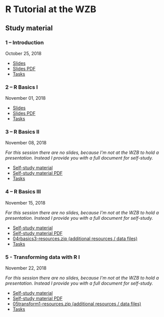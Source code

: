 # R Tutorial at the WZB

## Study material

### 1 – Introduction

October 25, 2018

* [Slides](slides/01intro.html)
* [Slides PDF](slides/01intro.pdf)
* [Tasks](tasks_and_solutions/01intro_tasks.html)

### 2 – R Basics I

November 01, 2018

* [Slides](slides/02basics1.html)
* [Slides PDF](slides/02rbasics1.pdf)
* [Tasks](tasks_and_solutions/02rbasics1_tasks.html)

### 3 – R Basics II

November 08, 2018

*For this session there are no slides, because I'm not at the WZB to hold a presentation. Instead I provide you with a full document for self-study.*

* [Self-study material](slides/03basics2.html)
* [Self-study material PDF](slides/03basics2.pdf)
* [Tasks](tasks_and_solutions/03basics2_tasks.html)

### 4 – R Basics III

November 15, 2018

*For this session there are no slides, because I'm not at the WZB to hold a presentation. Instead I provide you with a full document for self-study.*

* [Self-study material](slides/04basics3.html)
* [Self-study material PDF](slides/04basics3.pdf)
* [04rbasics3-resources.zip (additional resources / data files)](slides/04rbasics3-resources.zip)
* [Tasks](tasks_and_solutions/04basics3_tasks.html)

### 5 - Transforming data with R I

November 22, 2018

*For this session there are no slides, because I'm not at the WZB to hold a presentation. Instead I provide you with a full document for self-study.*

* [Self-study material](slides/04basics3.html)
* [Self-study material PDF](slides/04basics3.pdf)
* [05transform1-resources.zip (additional resources / data files)](slides/05transform1-resources.zip)
* [Tasks](tasks_and_solutions/04basics3_tasks.html)


